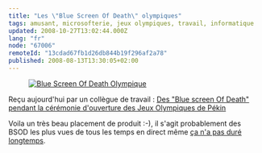 ```yaml
---
title: "Les \"Blue Screen Of Death\" olympiques"
tags: amusant, microsofterie, jeux olympiques, travail, informatique
updated: 2008-10-27T13:02:44.000Z
lang: "fr"
node: "67006"
remoteId: "13cdad67fb1d26db844b19f296af2a78"
published: 2008-08-13T13:30:05+02:00
---
```

<figure class="object-center"><a href="/images/blue-screen-of-death-olympique.jpg"><img loading="lazy" src="/images//blue-screen-of-death-olympique.jpg" alt="Blue Screen Of Death Olympique">
</a></figure>


Reçu aujourd'hui par un collègue de travail : [Des &quot;Blue screen Of Death&quot; pendant la cérémonie d'ouverture des Jeux Olympiques de Pékin](http://gizmodo.com/5035456/blue-screen-of-death-strikes-birds-nest-during-opening-ceremonies-torch-lighting)


Voila un très beau placement de produit :-), il s'agit probablement des BSOD les plus vues de tous les temps en direct même [ça n'a pas duré longtemps](http://gizmodo.com/5035456/blue-screen-of-death-strikes-birds-nest-during-opening-ceremonies-torch-lighting#c7158273).

